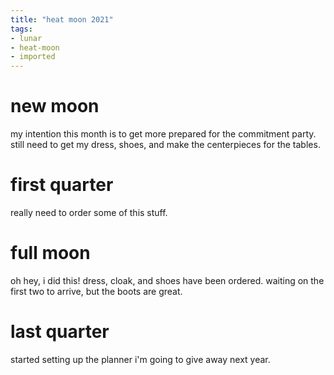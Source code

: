 ```yaml
---
title: "heat moon 2021"
tags:
- lunar
- heat-moon
- imported
---
```


# new moon
my intention this month is to get more prepared for the commitment party. still need to get my dress, shoes, and make the centerpieces for the tables.

# first quarter
really need to order some of this stuff.

# full moon
oh hey, i did this! dress, cloak, and shoes have been ordered. waiting on the first two to arrive, but the boots are great.

# last quarter
started setting up the planner i'm going to give away next year.